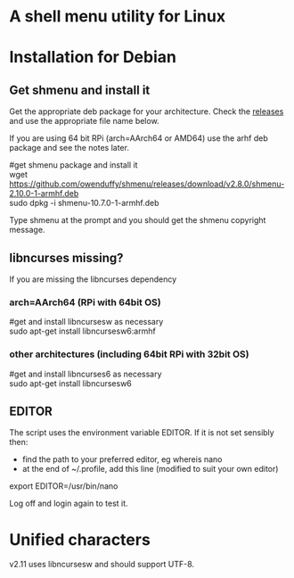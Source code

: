# A shell menu utility for Linux

# Installation for Debian
## Get shmenu and install it
Get the appropriate deb package for your architecture. Check the [releases](https://github.com/owenduffy/shmenu/releases) and use the
appropriate file name below.

If you are using 64 bit RPi (arch=AArch64 or AMD64) use the arhf deb package and see the notes later.

#get shmenu package and install it  
wget https://github.com/owenduffy/shmenu/releases/download/v2.8.0/shmenu-2.10.0-1-armhf.deb  
sudo dpkg -i shmenu-10.7.0-1-armhf.deb

Type shmenu at the prompt and you should get the shmenu copyright message.

## libncurses missing?

If you are missing the libncurses dependency

### arch=AArch64 (RPi with 64bit OS)

#get and install libncursesw as necessary  
sudo apt-get install libncursesw6:armhf

### other architectures (including 64bit RPi with 32bit OS)

#get and install libncurses6 as necessary  
sudo apt-get install libncursesw6

## EDITOR

The script uses the environment variable EDITOR. If it is not set sensibly then:

- find the path to your preferred editor, eg whereis nano
- at the end of ~/.profile, add this line (modified to suit your own editor)

export EDITOR=/usr/bin/nano

Log off and login again to test it.

# Unified characters

v2.11 uses libncursesw and should support UTF-8.
